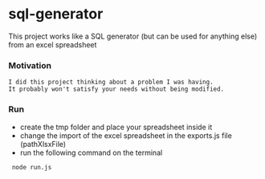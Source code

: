 # sql-generator

This project works like a SQL generator (but can be used for anything else) from an excel spreadsheet

### Motivation

```ssh 
I did this project thinking about a problem I was having.
It probably won't satisfy your needs without being modified.
```

### Run

- create the tmp folder and place your spreadsheet inside it
- change the import of the excel spreadsheet in the exports.js file (pathXlsxFile)
- run the following command on the terminal
```ssh 
 node run.js 
```
